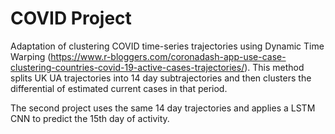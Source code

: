 # COVID Project

Adaptation of clustering COVID time-series trajectories using Dynamic Time Warping (https://www.r-bloggers.com/coronadash-app-use-case-clustering-countries-covid-19-active-cases-trajectories/). This method splits UK UA trajectories into 14 day subtrajectories and then clusters the differential of estimated current cases in that period.

The second project uses the same 14 day trajectories and applies a LSTM CNN to predict the 15th day of activity. 
